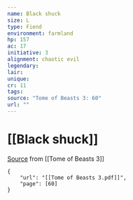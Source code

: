 ```yaml
---
name: Black shuck
size: L
type: Fiend
environment: farmland
hp: 157
ac: 17
initiative: 3
alignment: chaotic evil
legendary: 
lair: 
unique: 
cr: 11
tags: 
source: "Tome of Beasts 3: 60"
url: ""
---
```

# [[Black shuck]]

[Source](zotero://open-pdf/library/items/BLGR9HVR?page=60) from [[Tome of Beasts 3]]

```pdf
{
	"url": "[[Tome of Beasts 3.pdf]]",
	"page": [60]
}
```


